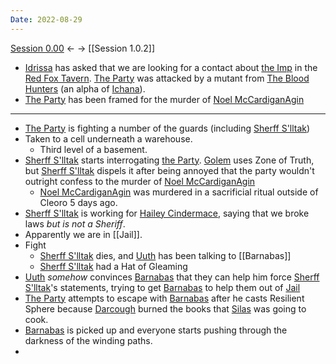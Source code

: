 ```yaml
---
Date: 2022-08-29
---
```


[Session 0.00](Session%200.00.md) <- -> [[Session 1.0.2]]

* [Idrissa](../Entities/Non-player%20Charatcters/Idrissa.md) has asked that we are looking for a contact about [the Imp](../Entities/Non-player%20Charatcters/Imp.md) in the [Red Fox Tavern](../Locations/Adosa/Red%20Fox%20Tavern.md). [The Party](../Entities/Player%20Characters/The%20Party.md) was attacked by a mutant from [The Blood Hunters](../Entities/Non-player%20Charatcters/The%20Blood%20Hunters.md) (an alpha of [Ichana](../Locations/Ichana/Ichana.md)).
* [The Party](../Entities/Player%20Characters/The%20Party.md) has been framed for the murder of [Noel McCardiganAgin](../Entities/Non-player%20Charatcters/Noel%20McCardiganAgin.md)

---

* [The Party](../Entities/Player%20Characters/The%20Party.md) is fighting a number of the guards (including [Sherff S'lltak](../Entities/Non-player%20Charatcters/Sherff%20S'lltak.md))
* Taken to a cell underneath a warehouse.
	* Third level of a basement.
* [Sherff S'lltak](../Entities/Non-player%20Charatcters/Sherff%20S'lltak.md) starts interrogating [the Party](../Entities/Player%20Characters/The%20Party.md). [Golem](../Entities/Player%20Characters/Golem.md) uses Zone of Truth, but [Sherff S'lltak](../Entities/Non-player%20Charatcters/Sherff%20S'lltak.md) dispels it after being annoyed that the party wouldn't outright confess to the murder of [Noel McCardiganAgin](../Entities/Non-player%20Charatcters/Noel%20McCardiganAgin.md)
	* [Noel McCardiganAgin](../Entities/Non-player%20Charatcters/Noel%20McCardiganAgin.md) was murdered in a sacrificial ritual outside of Cleoro 5 days ago.
* [Sherff S'lltak](../Entities/Non-player%20Charatcters/Sherff%20S'lltak.md) is working for [Hailey Cindermace](../__TODO/Hailey%20Cindermace.md), saying that we broke laws _but is not a Sheriff_.
* Apparently we are in [[Jail]].
* Fight
	* [Sherff S'lltak](../Entities/Non-player%20Charatcters/Sherff%20S'lltak.md) dies, and [Uuth](../Entities/Player%20Characters/Uuth.md) has been talking to [[Barnabas]]
	* [Sherff S'lltak](../Entities/Non-player%20Charatcters/Sherff%20S'lltak.md) had a Hat of Gleaming
* [Uuth](../Entities/Player%20Characters/Uuth.md) _somehow_ convinces [Barnabas](Barnabas) that they can help him force [Sherff S'lltak](../Entities/Non-player%20Charatcters/Sherff%20S'lltak.md)'s statements, trying to get [Barnabas](Barnabas) to help them out of [Jail](Jail)
* [The Party](../Entities/Player%20Characters/The%20Party.md) attempts to escape with [Barnabas](Barnabas) after he casts Resilient Sphere because [Darcough](../Entities/Player%20Characters/Darcough%20Damar.md) burned the books that [Silas](../Entities/Player%20Characters/Silas%20Clarke.md) was going to cook.
* [Barnabas](Barnabas) is picked up and everyone starts pushing through the darkness of the winding paths.
* 